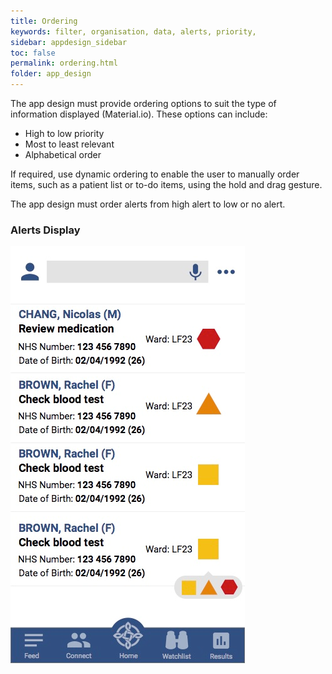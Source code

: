 ```yaml
---
title: Ordering 
keywords: filter, organisation, data, alerts, priority, 
sidebar: appdesign_sidebar
toc: false
permalink: ordering.html
folder: app_design 
---
```


The app design must provide ordering options to suit the type of information displayed (Material.io). These options can include:
* High to low priority
* Most to least relevant
* Alphabetical order

If required, use dynamic ordering to enable the user to manually order items, such as a patient list or to-do items, using the hold and drag gesture.

The app design must order alerts from high alert to low or no alert.  

### Alerts Display

<img class="img-responsive img-thumbnail" alt="Alerts Display" src="/images/examples/design-standards-ordering-example.png">
